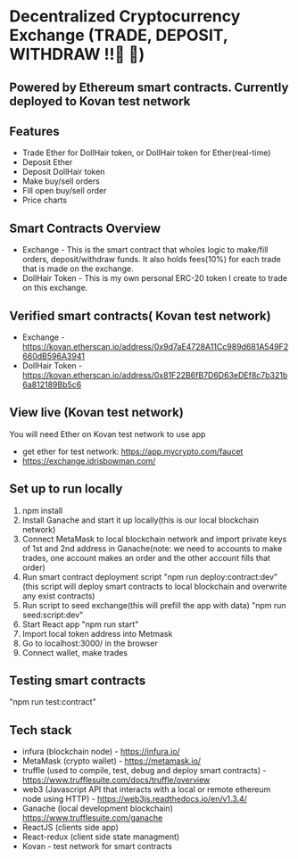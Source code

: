 # Decentralized Cryptocurrency Exchange (TRADE, DEPOSIT, WITHDRAW !!:gem: :gem:)
## Powered by Ethereum smart contracts. Currently deployed to Kovan test network

## Features
- Trade Ether for DollHair token, or DollHair token for Ether(real-time)
- Deposit Ether
- Deposit DollHair token
- Make buy/sell orders
- Fill open buy/sell order
- Price charts


## Smart Contracts Overview
- Exchange - This is the smart contract that wholes logic to make/fill orders, deposit/withdraw funds. It also holds fees(10%) for each trade that is made on the exchange.
- DollHair Token - This is my own personal ERC-20 token I create to trade on this exchange.


## Verified smart contracts( Kovan test network)
- Exchange - https://kovan.etherscan.io/address/0x9d7aE4728A11Cc989d681A549F2660dB596A3941
- DollHair Token - https://kovan.etherscan.io/address/0x81F22B6fB7D6D63eDEf8c7b321b6a812189Bb5c6


## View live (Kovan test network)
You will need Ether on Kovan test network to use app
- get ether for test network: https://app.mycrypto.com/faucet
- https://exchange.idrisbowman.com/


## Set up to run locally
1. npm install
2. Install Ganache and start it up locally(this is our local blockchain network)
3. Connect MetaMask to local blockchain network and import private keys of 1st and 2nd address in Ganache(note: we need to accounts to make trades, one account makes an order and the other account fills that order)
4. Run smart contract deployment script "npm run deploy:contract:dev" (this script will deploy smart contracts to local blockchain and overwrite any exist contracts)
5. Run script to seed exchange(this will prefill the app with data) "npm run seed:script:dev"
6. Start React app "npm run start"
7. Import local token address into Metmask
8. Go to localhost:3000/ in the browser
9. Connect wallet, make trades

## Testing smart contracts
"npm run test:contract"


## Tech stack
- infura (blockchain node) - https://infura.io/
- MetaMask (crypto wallet) - https://metamask.io/
- truffle (used to compile, test, debug and deploy smart contracts) - https://www.trufflesuite.com/docs/truffle/overview
- web3 (Javascript API that interacts with a local or remote ethereum node using HTTP) - https://web3js.readthedocs.io/en/v1.3.4/
- Ganache (local development blockchain) https://www.trufflesuite.com/ganache
- ReactJS (clients side app)
- React-redux (client side state managment)
- Kovan - test network for smart contracts
